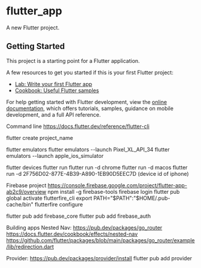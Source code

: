 # flutter_app

A new Flutter project.

## Getting Started

This project is a starting point for a Flutter application.

A few resources to get you started if this is your first Flutter project:

- [Lab: Write your first Flutter app](https://docs.flutter.dev/get-started/codelab)
- [Cookbook: Useful Flutter samples](https://docs.flutter.dev/cookbook)

For help getting started with Flutter development, view the
[online documentation](https://docs.flutter.dev/), which offers tutorials,
samples, guidance on mobile development, and a full API reference.

Command line
https://docs.flutter.dev/reference/flutter-cli

flutter create project_name

flutter emulators
flutter emulators --launch Pixel_XL_API_34
flutter emulators --launch apple_ios_simulator

flutter devices
flutter run
flutter run -d chrome
flutter run -d macos
flutter run -d 2F756D02-877E-4B39-A890-1EB90D5EEC7D (device id of iphone)


Firebase project
https://console.firebase.google.com/project/flutter-app-ab2c9/overview
npm install -g firebase-tools
firebase login
flutter pub global activate flutterfire_cli
export PATH="$PATH":"$HOME/.pub-cache/bin"
flutterfire configure

flutter pub add firebase_core
flutter pub add firebase_auth

Building apps
Nested Nav: 
https://pub.dev/packages/go_router
https://docs.flutter.dev/cookbook/effects/nested-nav
https://github.com/flutter/packages/blob/main/packages/go_router/example/lib/redirection.dart

Provider:
https://pub.dev/packages/provider/install
flutter pub add provider